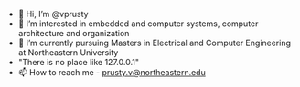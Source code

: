 - 👋 Hi, I’m @vprusty
- 👀 I’m interested in embedded and computer systems, computer architecture and organization
- 🌱 I’m currently pursuing Masters in Electrical and Computer Engineering at Northeastern University
- "There is no place like 127.0.0.1"
- 📫 How to reach me - prusty.v@northeastern.edu

<!---
vprusty/vprusty is a ✨ special ✨ repository because its `README.md` (this file) appears on your GitHub profile.
You can click the Preview link to take a look at your changes.
--->
